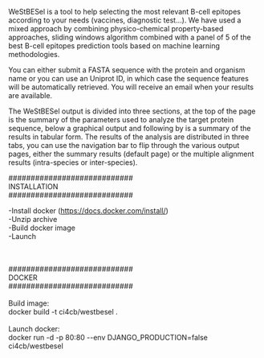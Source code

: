 
WeStBESel is a tool to help selecting the most relevant B-cell epitopes according to your needs (vaccines, diagnostic test...). We have used a mixed approach by combining physico-chemical property-based approaches, sliding windows algorithm combined with a panel of 5 of the best B-cell epitopes prediction tools based on machine learning methodologies.

You can either submit a FASTA sequence with the protein and organism name or you can use an Uniprot ID, in which case the sequence features will be automatically retrieved. You will receive an email when your results are available.

The WeStBESel output is divided into three sections, at the top of the page is the summary of the parameters used to analyze the target protein sequence, below a graphical output and following by is a summary of the results in tabular form. The results of the analysis are distributed in three tabs, you can use the navigation bar to flip through the various output pages, either the summary results (default page) or the multiple alignment results (intra-species or inter-species). 

############################<br>
       INSTALLATION<br>
############################<br>

-Install docker (https://docs.docker.com/install/)<br>
-Unzip archive<br>
-Build docker image<br>
-Launch<br>

<br><br>
############################<br>
          DOCKER<br>
############################<br>
<br>
Build image:<br>
docker build -t ci4cb/westbesel . <br>
<br>
Launch docker:<br>
docker run -d -p 80:80 --env DJANGO_PRODUCTION=false ci4cb/westbesel<br>
<br>


